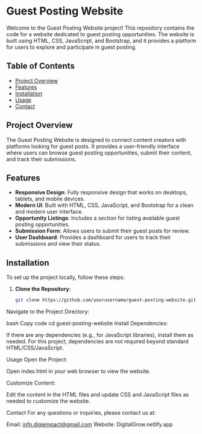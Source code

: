 # Guest Posting Website

Welcome to the Guest Posting Website project! This repository contains the code for a website dedicated to guest posting opportunities. The website is built using HTML, CSS, JavaScript, and Bootstrap, and it provides a platform for users to explore and participate in guest posting.

## Table of Contents

- [Project Overview](#project-overview)
- [Features](#features)
- [Installation](#installation)
- [Usage](#usage)
- [Contact](#contact)

## Project Overview

The Guest Posting Website is designed to connect content creators with platforms looking for guest posts. It provides a user-friendly interface where users can browse guest posting opportunities, submit their content, and track their submissions.

## Features

- **Responsive Design**: Fully responsive design that works on desktops, tablets, and mobile devices.
- **Modern UI**: Built with HTML, CSS, JavaScript, and Bootstrap for a clean and modern user interface.
- **Opportunity Listings**: Includes a section for listing available guest posting opportunities.
- **Submission Form**: Allows users to submit their guest posts for review.
- **User Dashboard**: Provides a dashboard for users to track their submissions and view their status.

## Installation

To set up the project locally, follow these steps:

1. **Clone the Repository**:

   ```bash
   git clone https://github.com/yourusername/guest-posting-website.git
Navigate to the Project Directory:

bash
Copy code
cd guest-posting-website
Install Dependencies:

If there are any dependencies (e.g., for JavaScript libraries), install them as needed. For this project, dependencies are not required beyond standard HTML/CSS/JavaScript.

Usage
Open the Project:

Open index.html in your web browser to view the website.

Customize Content:

Edit the content in the HTML files and update CSS and JavaScript files as needed to customize the website.

Contact
For any questions or inquiries, please contact us at:

Email: info.digiempact@gmail.com
Website: DigitalGrow.netlify.app
